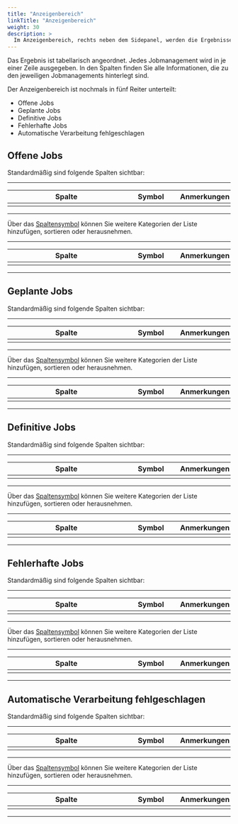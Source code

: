 ```yaml
---
title: "Anzeigenbereich"
linkTitle: "Anzeigenbereich"
weight: 30
description: >
  Im Anzeigenbereich, rechts neben dem Sidepanel, werden die Ergebnisse Ihrer Suche in Listenform ausgegeben.
---
```


Das Ergebnis ist tabellarisch angeordnet. Jedes Jobmanagement wird in je einer Zeile ausgegeben. In den Spalten finden Sie alle Informationen, die zu den jeweiligen Jobmanagements hinterlegt sind.  

Der Anzeigenbereich ist  nochmals in fünf Reiter unterteilt:
-  Offene Jobs  
-  Geplante Jobs  
-  Definitive Jobs  
-  Fehlerhafte Jobs  
-  Automatische Verarbeitung fehlgeschlagen 

<!-- Bilde Anzeigenbereich mit Markierung Reiter-->

## Offene Jobs 

Standardmäßig sind folgende Spalten sichtbar:

---
|<div style="width:250px">Spalte</div>|<div style="width:100px">Symbol</div>|Anmerkungen|
|---|---|---|
||||
---

Über das [Spaltensymbol](/Generell/Aplikationsaufbau/#2.1.Listenfunktion/Suchen) können Sie weitere Kategorien der Liste hinzufügen, sortieren oder  herausnehmen. 

---
|<div style="width:250px">Spalte</div>|<div style="width:100px">Symbol</div>|Anmerkungen|
|---|---|---|
||||
---

## Geplante Jobs

Standardmäßig sind folgende Spalten sichtbar:

---
|<div style="width:250px">Spalte</div>|<div style="width:100px">Symbol</div>|Anmerkungen|
|---|---|---|
||||
---

Über das [Spaltensymbol](/Generell/Aplikationsaufbau/#2.1.Listenfunktion/Suchen) können Sie weitere Kategorien der Liste hinzufügen, sortieren oder  herausnehmen. 

---
|<div style="width:250px">Spalte</div>|<div style="width:100px">Symbol</div>|Anmerkungen|
|---|---|---|
||||
---

## Definitive Jobs

Standardmäßig sind folgende Spalten sichtbar:

---
|<div style="width:250px">Spalte</div>|<div style="width:100px">Symbol</div>|Anmerkungen|
|---|---|---|
||||
---

Über das [Spaltensymbol](/Generell/Aplikationsaufbau/#2.1.Listenfunktion/Suchen) können Sie weitere Kategorien der Liste hinzufügen, sortieren oder  herausnehmen. 

---
|<div style="width:250px">Spalte</div>|<div style="width:100px">Symbol</div>|Anmerkungen|
|---|---|---|
||||
---

## Fehlerhafte Jobs

Standardmäßig sind folgende Spalten sichtbar:

---
|<div style="width:250px">Spalte</div>|<div style="width:100px">Symbol</div>|Anmerkungen|
|---|---|---|
||||
---

Über das [Spaltensymbol](/Generell/Aplikationsaufbau/#2.1.Listenfunktion/Suchen) können Sie weitere Kategorien der Liste hinzufügen, sortieren oder  herausnehmen. 

---
|<div style="width:250px">Spalte</div>|<div style="width:100px">Symbol</div>|Anmerkungen|
|---|---|---|
||||
---

## Automatische Verarbeitung fehlgeschlagen

Standardmäßig sind folgende Spalten sichtbar:

---
|<div style="width:250px">Spalte</div>|<div style="width:100px">Symbol</div>|Anmerkungen|
|---|---|---|
||||
---

Über das [Spaltensymbol](/Generell/Aplikationsaufbau/#2.1.Listenfunktion/Suchen) können Sie weitere Kategorien der Liste hinzufügen, sortieren oder  herausnehmen. 

---
|<div style="width:250px">Spalte</div>|<div style="width:100px">Symbol</div>|Anmerkungen|
|---|---|---|
||||
---

